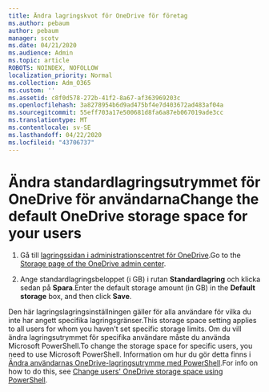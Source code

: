 ```yaml
---
title: Ändra lagringskvot för OneDrive för företag
ms.author: pebaum
author: pebaum
manager: scotv
ms.date: 04/21/2020
ms.audience: Admin
ms.topic: article
ROBOTS: NOINDEX, NOFOLLOW
localization_priority: Normal
ms.collection: Adm_O365
ms.custom: ''
ms.assetid: c8f0d578-272b-41f2-8a67-af363969203c
ms.openlocfilehash: 3a8278954b6d9ad475bf4e7d403672ad483af04a
ms.sourcegitcommit: 55eff703a17e500681d8fa6a87eb067019ade3cc
ms.translationtype: MT
ms.contentlocale: sv-SE
ms.lasthandoff: 04/22/2020
ms.locfileid: "43706737"
---
```

# <a name="change-the-default-onedrive-storage-space-for-your-users"></a><span data-ttu-id="aa5a3-102">Ändra standardlagringsutrymmet för OneDrive för användarna</span><span class="sxs-lookup"><span data-stu-id="aa5a3-102">Change the default OneDrive storage space for your users</span></span>

1. <span data-ttu-id="aa5a3-103">Gå till [lagringssidan i administrationscentret för OneDrive](https://admin.onedrive.com/?v=StorageSettings).</span><span class="sxs-lookup"><span data-stu-id="aa5a3-103">Go to the [Storage page of the OneDrive admin center](https://admin.onedrive.com/?v=StorageSettings).</span></span>
    
2. <span data-ttu-id="aa5a3-104">Ange standardlagringsbeloppet (i GB) i rutan **Standardlagring** och klicka sedan på **Spara**.</span><span class="sxs-lookup"><span data-stu-id="aa5a3-104">Enter the default storage amount (in GB) in the **Default storage** box, and then click **Save**.</span></span>
    
<span data-ttu-id="aa5a3-105">Den här lagringslagringsinställningen gäller för alla användare för vilka du inte har angett specifika lagringsgränser.</span><span class="sxs-lookup"><span data-stu-id="aa5a3-105">This storage space setting applies to all users for whom you haven't set specific storage limits.</span></span> <span data-ttu-id="aa5a3-106">Om du vill ändra lagringsutrymmet för specifika användare måste du använda Microsoft PowerShell.</span><span class="sxs-lookup"><span data-stu-id="aa5a3-106">To change the storage space for specific users, you need to use Microsoft PowerShell.</span></span> <span data-ttu-id="aa5a3-107">Information om hur du gör detta finns i [Ändra användarnas OneDrive-lagringsutrymme med PowerShell](https://go.microsoft.com/fwlink/?linkid=866402).</span><span class="sxs-lookup"><span data-stu-id="aa5a3-107">For info on how to do this, see [Change users' OneDrive storage space using PowerShell](https://go.microsoft.com/fwlink/?linkid=866402).</span></span>
  

